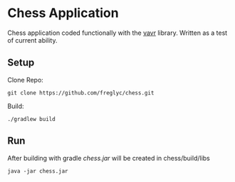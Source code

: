 # Chess Application
Chess application coded functionally with the [vavr](https://www.vavr.io/) library.
Written as a test of current ability. 

## Setup
Clone Repo:
```
git clone https://github.com/freglyc/chess.git
```
Build: 
```
./gradlew build
```
## Run
After building with gradle _chess.jar_ will be created in chess/build/libs 

```
java -jar chess.jar
```